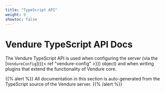 ```yaml
---
title: "TypeScript API"
weight: 9
showtoc: false
---
```


# Vendure TypeScript API Docs

The Vendure TypeScript API is used when configuring the server (via the [`VendureConfig`]({{< ref "vendure-config" >}}) object) and when writing plugins that extend the functionality of Vendure core.

{{% alert %}}
All documentation in this section is auto-generated from the TypeScript source of the Vendure server.
{{% /alert %}}
